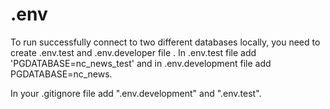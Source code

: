 # .env

To run successfully connect to two different databases locally, you need to create .env.test and .env.developer file . In .env.test file add 'PGDATABASE=nc_news_test' and in .env.development file add PGDATABASE=nc_news.

In your .gitignore file add ".env.development" and ".env.test".
